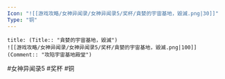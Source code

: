 ```yaml
---
Icon: "![[游戏攻略/女神异闻录/女神异闻录5/奖杯/貪婪的宇宙基地，毀滅.png|30]]"
Type: "铜"
---
```

```ad-common-bronze-trophy
title: (Title:: "貪婪的宇宙基地，毀滅")
![[游戏攻略/女神异闻录/女神异闻录5/奖杯/貪婪的宇宙基地，毀滅.png|100]]
(Comment:: "攻陷宇宙基地殿堂")
```

#女神异闻录5 #奖杯 #铜
